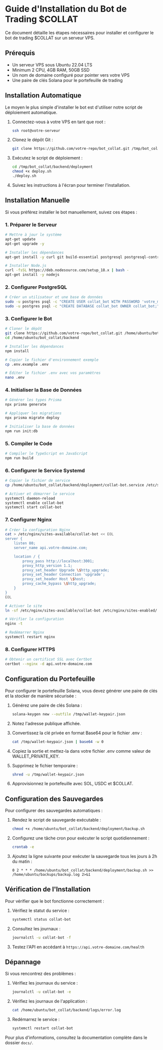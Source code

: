 # Guide d'Installation du Bot de Trading $COLLAT

Ce document détaille les étapes nécessaires pour installer et configurer le bot de trading $COLLAT sur un serveur VPS.

## Prérequis

- Un serveur VPS sous Ubuntu 22.04 LTS
- Minimum 2 CPU, 4GB RAM, 50GB SSD
- Un nom de domaine configuré pour pointer vers votre VPS
- Une paire de clés Solana pour le portefeuille de trading

## Installation Automatique

Le moyen le plus simple d'installer le bot est d'utiliser notre script de déploiement automatique.

1. Connectez-vous à votre VPS en tant que root :
   ```bash
   ssh root@votre-serveur
   ```

2. Clonez le dépôt Git :
   ```bash
   git clone https://github.com/votre-repo/bot_collat.git /tmp/bot_collat
   ```

3. Exécutez le script de déploiement :
   ```bash
   cd /tmp/bot_collat/backend/deployment
   chmod +x deploy.sh
   ./deploy.sh
   ```

4. Suivez les instructions à l'écran pour terminer l'installation.

## Installation Manuelle

Si vous préférez installer le bot manuellement, suivez ces étapes :

### 1. Préparer le Serveur

```bash
# Mettre à jour le système
apt-get update
apt-get upgrade -y

# Installer les dépendances
apt-get install -y curl git build-essential postgresql postgresql-contrib nginx certbot python3-certbot-nginx

# Installer Node.js
curl -fsSL https://deb.nodesource.com/setup_18.x | bash -
apt-get install -y nodejs
```

### 2. Configurer PostgreSQL

```bash
# Créer un utilisateur et une base de données
sudo -u postgres psql -c "CREATE USER collat_bot WITH PASSWORD 'votre_mot_de_passe_securise';"
sudo -u postgres psql -c "CREATE DATABASE collat_bot OWNER collat_bot;"
```

### 3. Configurer le Bot

```bash
# Cloner le dépôt
git clone https://github.com/votre-repo/bot_collat.git /home/ubuntu/bot_collat
cd /home/ubuntu/bot_collat/backend

# Installer les dépendances
npm install

# Copier le fichier d'environnement exemple
cp .env.example .env

# Éditer le fichier .env avec vos paramètres
nano .env
```

### 4. Initialiser la Base de Données

```bash
# Générer les types Prisma
npx prisma generate

# Appliquer les migrations
npx prisma migrate deploy

# Initialiser la base de données
npm run init:db
```

### 5. Compiler le Code

```bash
# Compiler le TypeScript en JavaScript
npm run build
```

### 6. Configurer le Service Systemd

```bash
# Copier le fichier de service
cp /home/ubuntu/bot_collat/backend/deployment/collat-bot.service /etc/systemd/system/

# Activer et démarrer le service
systemctl daemon-reload
systemctl enable collat-bot
systemctl start collat-bot
```

### 7. Configurer Nginx

```bash
# Créer la configuration Nginx
cat > /etc/nginx/sites-available/collat-bot << EOL
server {
    listen 80;
    server_name api.votre-domaine.com;

    location / {
        proxy_pass http://localhost:3001;
        proxy_http_version 1.1;
        proxy_set_header Upgrade \$http_upgrade;
        proxy_set_header Connection 'upgrade';
        proxy_set_header Host \$host;
        proxy_cache_bypass \$http_upgrade;
    }
}
EOL

# Activer le site
ln -sf /etc/nginx/sites-available/collat-bot /etc/nginx/sites-enabled/

# Vérifier la configuration
nginx -t

# Redémarrer Nginx
systemctl restart nginx
```

### 8. Configurer HTTPS

```bash
# Obtenir un certificat SSL avec Certbot
certbot --nginx -d api.votre-domaine.com
```

## Configuration du Portefeuille

Pour configurer le portefeuille Solana, vous devez générer une paire de clés et la stocker de manière sécurisée :

1. Générez une paire de clés Solana :
   ```bash
   solana-keygen new --outfile /tmp/wallet-keypair.json
   ```

2. Notez l'adresse publique affichée.

3. Convertissez la clé privée en format Base64 pour le fichier .env :
   ```bash
   cat /tmp/wallet-keypair.json | base64 -w 0
   ```

4. Copiez la sortie et mettez-la dans votre fichier .env comme valeur de WALLET_PRIVATE_KEY.

5. Supprimez le fichier temporaire :
   ```bash
   shred -u /tmp/wallet-keypair.json
   ```

6. Approvisionnez le portefeuille avec SOL, USDC et $COLLAT.

## Configuration des Sauvegardes

Pour configurer des sauvegardes automatiques :

1. Rendez le script de sauvegarde exécutable :
   ```bash
   chmod +x /home/ubuntu/bot_collat/backend/deployment/backup.sh
   ```

2. Configurez une tâche cron pour exécuter le script quotidiennement :
   ```bash
   crontab -e
   ```

3. Ajoutez la ligne suivante pour exécuter la sauvegarde tous les jours à 2h du matin :
   ```
   0 2 * * * /home/ubuntu/bot_collat/backend/deployment/backup.sh >> /home/ubuntu/backups/backup.log 2>&1
   ```

## Vérification de l'Installation

Pour vérifier que le bot fonctionne correctement :

1. Vérifiez le statut du service :
   ```bash
   systemctl status collat-bot
   ```

2. Consultez les journaux :
   ```bash
   journalctl -u collat-bot -f
   ```

3. Testez l'API en accédant à `https://api.votre-domaine.com/health`

## Dépannage

Si vous rencontrez des problèmes :

1. Vérifiez les journaux du service :
   ```bash
   journalctl -u collat-bot -e
   ```

2. Vérifiez les journaux de l'application :
   ```bash
   cat /home/ubuntu/bot_collat/backend/logs/error.log
   ```

3. Redémarrez le service :
   ```bash
   systemctl restart collat-bot
   ```

Pour plus d'informations, consultez la documentation complète dans le dossier `docs/`.
